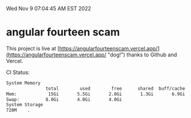 Wed Nov  9 07:04:45 AM EST 2022

# angular fourteen scam


This project is live at [https://angularfourteenscam.vercel.app/](https://angularfourteenscam.vercel.app/ "dog!") thanks to Github and Vercel.

CI Status: 

```bash
System Memory
               total        used        free      shared  buff/cache   available
Mem:            15Gi       5.5Gi       2.8Gi       1.3Gi       6.9Gi       7.8Gi
Swap:          8.0Gi       4.0Gi       4.0Gi
System Storage
720M	.
```
```bash
